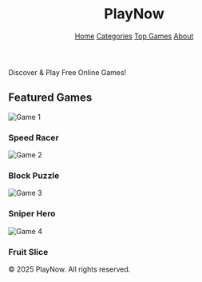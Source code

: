<!DOCTYPE html>
<html lang="en">
<head>
  <meta charset="UTF-8" />
  <meta name="viewport" content="width=device-width, initial-scale=1.0"/>
  </style>
</head>
<body>

  <header>
    <h1>PlayNow</h1>
    <nav>
      <a href="#">Home</a>
      <a href="#">Categories</a>
      <a href="#">Top Games</a>
      <a href="#">About</a>
    </nav>
  </header>

  <div class="hero">
    Discover & Play Free Online Games!
  </div>

  <div class="container">
    <h2>Featured Games</h2>
    <div class="game-grid">
      <div class="game-card">
        <img src="https://via.placeholder.com/300x140.png?text=Game+1" alt="Game 1">
        <h3>Speed Racer</h3>
      </div>
      <div class="game-card">
        <img src="https://via.placeholder.com/300x140.png?text=Game+2" alt="Game 2">
        <h3>Block Puzzle</h3>
      </div>
      <div class="game-card">
        <img src="https://via.placeholder.com/300x140.png?text=Game+3" alt="Game 3">
        <h3>Sniper Hero</h3>
      </div>
      <div class="game-card">
        <img src="https://via.placeholder.com/300x140.png?text=Game+4" alt="Game 4">
        <h3>Fruit Slice</h3>
      </div>
    </div>
  </div>

  <footer>
    &copy; 2025 PlayNow. All rights reserved.
  </footer>

</body>
</html><!-- index.html -->
